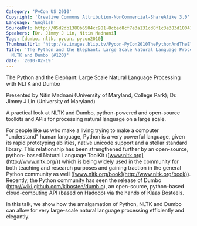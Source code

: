 ```yaml
---
Category: 'PyCon US 2010'
Copyright: 'Creative Commons Attribution-NonCommercial-ShareAlike 3.0'
Language: 'English'
SourceUrl: http://05d2db1380b6504cc981-8cbed8cf7e3a131cd8f1c3e383d10041.r93.cf2.rackcdn.com/pycon-us-2010/335_the-python-and-the-elephant-large-scale-natural-language-processing-with-nltk-and-dumbo-120.m4v
Speakers: [Dr. Jimmy J Lin, Nitin Madnani]
Tags: [dumbo, nltk, pycon, pycon2010]
ThumbnailUrl: 'http://a.images.blip.tv/Pycon-PyCon2010ThePythonAndTheElephantLargeScaleNaturalLangua697.png'
Title: 'The Python and the Elephant: Large Scale Natural Language Processing with
  NLTK and Dumbo (#120)'
date: '2010-02-19'
---
```

The Python and the Elephant: Large Scale Natural Language Processing with NLTK
and Dumbo

  
Presented by Nitin Madnani (University of Maryland, College Park); Dr. Jimmy J
Lin (University of Maryland)

  
A practical look at NLTK and Dumbo, python-powered and open-source toolkits
and APIs for processing natural language on a large scale.

  
For people like us who make a living trying to make a computer "understand"
human language, Python is a very powerful language, given its rapid
prototyping abilities, native unicode support and a stellar standard library.
This relationship has been strengthened further by an open-source, python-
based Natural Language ToolKit ([www.nltk.org](http://www.nltk.org/)) which is
being widely used in the community for both teaching and research purposes and
gaining traction in the general Python community as well
([www.nltk.org/book](http://www.nltk.org/book)). Recently, the Python
community has seen the release of Dumbo ([http://wiki.github.com/klbostee/dumb
o](http://wiki.github.com/klbostee/dumbo)), an open-source, python-based
cloud-computing API (based on Hadoop) via the hands of Klaas Bosteels.

  
In this talk, we show how the amalgamation of Python, NLTK and Dumbo can allow
for very large-scale natural language processing efficiently and elegantly.

